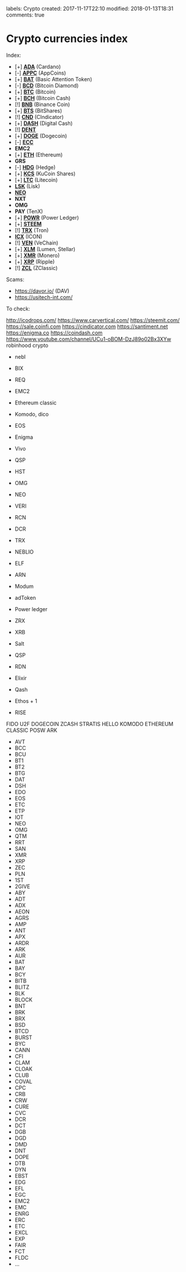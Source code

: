 labels: Crypto
created: 2017-11-17T22:10
modified: 2018-01-13T18:31
comments: true

# Crypto currencies index

Index:

- [+] **[ADA](./ada)** (Cardano)
- [-] **[APPC](./appc)** (AppCoins)
- [+] **[BAT](./bat)** (Basic Attention Token)
- [-] **[BCD](./bcd)** (Bitcoin Diamond)
- [+] **[BTC](./btc)** (Bitcoin)
- [+] **[BCH](./bch)** (Bitcoin Cash)
- [!] **[BNB](./bnb)** (Binance Coin)
- [+] **[BTS](./bts)** (BitShares)
- [!] **[CND](./cnd)** (CIndicator)
- [+] **[DASH](./dash)** (Digital Cash)
- [!] **[DENT](./dent)**
- [+] **[DOGE](./doge)** (Dogecoin)
- [-] **[ECC](./ecc)**
- **EMC2**
- [+] **[ETH](./eth)** (Ethereum)
- **GRS**
- [-] **[HDG](./hdg)** (Hedge)
- [+] **[KCS](./kcs)** (KuCoin Shares)
- [+] **[LTC](./ltc)** (Litecoin)
- **[LSK](./lsk)** (Lisk)
- **[NEO](./neo)**
- **NXT**
- **OMG**
- **PAY** (TenX)
- [+] **[POWR](./powr)** (Power Ledger)
- [+] **[STEEM](./steem)**
- [!] **[TRX](./trx)** (Tron)
- **[ICX](./icx)** (ICON)
- [!] **[VEN](./ven)** (VeChain)
- [+] **[XLM](./xlm)** (Lumen, Stellar)
- [+] **[XMR](./xmr)** (Monero)
- [+] **[XRP](./xrp)** (Ripple)
- [!] **[ZCL](./zcl)** (ZClassic)

Scams:

- https://davor.io/ (DAV)
- https://usitech-int.com/

To check:

http://icodrops.com/
https://www.carvertical.com/
https://steemit.com/
https://sale.coinfi.com
https://cindicator.com
https://santiment.net
https://enigma.co
https://coindash.com
https://www.youtube.com/channel/UCu1-oBOM-DzJ89o02Bx3XYw
robinhood crypto

- nebl

- BIX
- REQ
- EMC2
- Ethereum classic
- Komodo, dico
- EOS
- Enigma
- Vivo
- QSP
- HST
- OMG
- NEO
- VERI
- RCN
- DCR
- TRX
- NEBLIO
- ELF
- ARN
- Modum
- adToken
- Power ledger
- ZRX
- XRB
- Salt
- QSP
- RDN
- Elixir
- Qash
- Ethos + 1
- RISE

FIDO U2F
DOGECOIN
ZCASH
STRATIS
HELLO
KOMODO
ETHEREUM CLASSIC
POSW
ARK

- AVT
- BCC
- BCU
- BT1
- BT2
- BTG
- DAT
- DSH
- EDO
- EOS
- ETC
- ETP
- IOT
- NEO
- OMG
- QTM
- RRT
- SAN
- XMR
- XRP
- ZEC
- PLN
- 1ST
- 2GIVE
- ABY
- ADT
- ADX
- AEON
- AGRS
- AMP
- ANT
- APX
- ARDR
- ARK
- AUR
- BAT
- BAY
- BCY
- BITB
- BLITZ
- BLK
- BLOCK
- BNT
- BRK
- BRX
- BSD
- BTCD
- BURST
- BYC
- CANN
- CFI
- CLAM
- CLOAK
- CLUB
- COVAL
- CPC
- CRB
- CRW
- CURE
- CVC
- DCR
- DCT
- DGB
- DGD
- DMD
- DNT
- DOPE
- DTB
- DYN
- EBST
- EDG
- EFL
- EGC
- EMC2
- EMC
- ENRG
- ERC
- ETC
- EXCL
- EXP
- FAIR
- FCT
- FLDC
- ...
